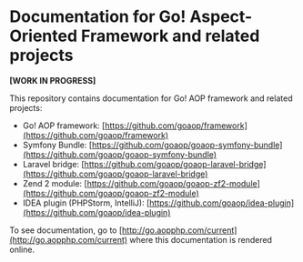 Documentation for Go! Aspect-Oriented Framework and related projects
====================================================================

**\[WORK IN PROGRESS\]**

This repository contains documentation for Go! AOP framework and related
projects:

- Go! AOP framework: [https://github.com/goaop/framework](https://github.com/goaop/framework)
- Symfony Bundle: [https://github.com/goaop/goaop-symfony-bundle](https://github.com/goaop/goaop-symfony-bundle)
- Laravel bridge: [https://github.com/goaop/goaop-laravel-bridge](https://github.com/goaop/goaop-laravel-bridge)
- Zend 2 module: [https://github.com/goaop/goaop-zf2-module](https://github.com/goaop/goaop-zf2-module)
- IDEA plugin (PHPStorm, IntelliJ): [https://github.com/goaop/idea-plugin](https://github.com/goaop/idea-plugin)

To see documentation, go to [http://go.aopphp.com/current](http://go.aopphp.com/current)
where this documentation is rendered online.

